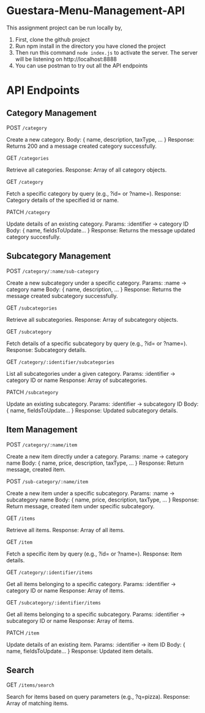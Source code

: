 # Guestara-Menu-Management-API

This assignment project can be run locally by,

1. First, clone the github project
2. Run npm install in the directory you have cloned the project
3. Then run this command
   `node index.js`
   to activate the server. The server will be listening on http://localhost:8888
4. You can use postman to try out all the API endpoints

# API Endpoints
## Category Management
POST `/category`

Create a new category.
Body: { name, description, taxType, ... }
Response: Returns 200 and a message created category successfully.

GET `/categories`

Retrieve all categories.
Response: Array of all category objects.

GET `/category`

Fetch a specific category by query (e.g., ?id= or ?name=).
Response: Category details of the specified id or name.

PATCH `/category`

Update details of an existing category.
Params: :identifier → category ID
Body: { name, fieldsToUpdate... }
Response: Returns the message updated category succesfully.

## Subcategory Management
POST `/category/:name/sub-category`

Create a new subcategory under a specific category.
Params: :name → category name
Body: { name, description, ... }
Response: Returns the message created subcategory successfully.

GET `/subcategories`

Retrieve all subcategories.
Response: Array of subcategory objects.

GET `/subcategory`

Fetch details of a specific subcategory by query (e.g., ?id= or ?name=).
Response: Subcategory details.

GET `/category/:identifier/subcategories`

List all subcategories under a given category.
Params: :identifier → category ID or name
Response: Array of subcategories.

PATCH `/subcategory`

Update an existing subcategory.
Params: :identifier → subcategory ID
Body: { name, fieldsToUpdate... }
Response: Updated subcategory details.

## Item Management

POST `/category/:name/item`

Create a new item directly under a category.
Params: :name → category name
Body: { name, price, description, taxType, ... }
Response: Return message, created item.

POST `/sub-category/:name/item`

Create a new item under a specific subcategory.
Params: :name → subcategory name
Body: { name, price, description, taxType, ... }
Response: Return message, created item under specific subcategory.

GET `/items`

Retrieve all items.
Response: Array of all items.

GET `/item`

Fetch a specific item by query (e.g., ?id= or ?name=).
Response: Item details.

GET `/category/:identifier/items`

Get all items belonging to a specific category.
Params: :identifier → category ID or name
Response: Array of items.

GET `/subcategory/:identifier/items`

Get all items belonging to a specific subcategory.
Params: :identifier → subcategory ID or name
Response: Array of items.

PATCH `/item`

Update details of an existing item.
Params: :identifier → item ID
Body: { name, fieldsToUpdate... }
Response: Updated item details.

## Search
GET `/items/search`

Search for items based on query parameters (e.g., ?q=pizza).
Response: Array of matching items.

